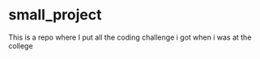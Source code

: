# small_project
This is a repo where I put all the coding challenge i got when i was at the college
